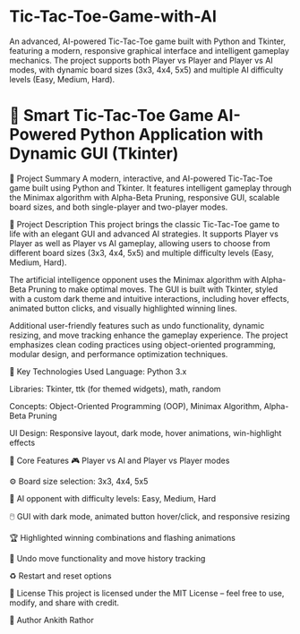# Tic-Tac-Toe-Game-with-AI
An advanced, AI-powered Tic-Tac-Toe game built with Python and Tkinter, featuring a modern, responsive graphical interface and intelligent gameplay mechanics. The project supports both Player vs Player and Player vs AI modes, with dynamic board sizes (3x3, 4x4, 5x5) and multiple AI difficulty levels (Easy, Medium, Hard).

# 🧠 Smart Tic-Tac-Toe Game AI-Powered Python Application with Dynamic GUI (Tkinter)

🔹 Project Summary A modern, interactive, and AI-powered Tic-Tac-Toe game built using Python and Tkinter. It features intelligent gameplay through the Minimax algorithm with Alpha-Beta Pruning, responsive GUI, scalable board sizes, and both single-player and two-player modes.

🔹 Project Description This project brings the classic Tic-Tac-Toe game to life with an elegant GUI and advanced AI strategies. It supports Player vs Player as well as Player vs AI gameplay, allowing users to choose from different board sizes (3x3, 4x4, 5x5) and multiple difficulty levels (Easy, Medium, Hard).

The artificial intelligence opponent uses the Minimax algorithm with Alpha-Beta Pruning to make optimal moves. The GUI is built with Tkinter, styled with a custom dark theme and intuitive interactions, including hover effects, animated button clicks, and visually highlighted winning lines.

Additional user-friendly features such as undo functionality, dynamic resizing, and move tracking enhance the gameplay experience. The project emphasizes clean coding practices using object-oriented programming, modular design, and performance optimization techniques.

🔹 Key Technologies Used Language: Python 3.x

Libraries: Tkinter, ttk (for themed widgets), math, random

Concepts: Object-Oriented Programming (OOP), Minimax Algorithm, Alpha-Beta Pruning

UI Design: Responsive layout, dark mode, hover animations, win-highlight effects

🔹 Core Features 🎮 Player vs AI and Player vs Player modes

⚙️ Board size selection: 3x3, 4x4, 5x5

🧠 AI opponent with difficulty levels: Easy, Medium, Hard

🖱️ GUI with dark mode, animated button hover/click, and responsive resizing

🏆 Highlighted winning combinations and flashing animations

🔁 Undo move functionality and move history tracking

♻️ Restart and reset options

🔹 License This project is licensed under the MIT License – feel free to use, modify, and share with credit.

🔹 Author Ankith Rathor
